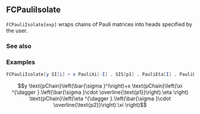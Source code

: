 ##  FCPauliIsolate 

`FCPauliIsolate[exp]` wraps chains of Pauli matrices into heads specified by the user.

###  See also 

###  Examples 

```mathematica
FCPauliIsolate[y SI[i] + x PauliXi[-I] . SIS[p1] . PauliEta[I] . PauliEta[-I] . SIS[p2] . PauliXi[I], Head -> pChain]
```

$$y \text{pChain}\left(\bar{\sigma }^i\right)+x \text{pChain}\left(\xi ^{\dagger }.\left(\bar{\sigma }\cdot \overline{\text{p1}}\right).\eta \right) \text{pChain}\left(\eta ^{\dagger }.\left(\bar{\sigma }\cdot \overline{\text{p2}}\right).\xi \right)$$